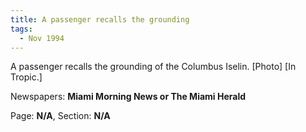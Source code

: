 ```yaml
---  
title: A passenger recalls the grounding  
tags:  
  - Nov 1994  
---  
```

  
A passenger recalls the grounding of the Columbus Iselin. [Photo] [In Tropic.]  
  
Newspapers: **Miami Morning News or The Miami Herald**  
  
Page: **N/A**, Section: **N/A** 
